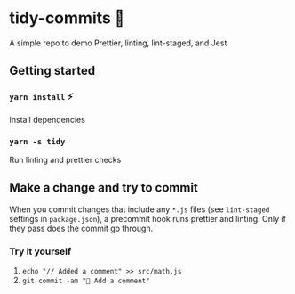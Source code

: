# tidy-commits 👔

A simple repo to demo Prettier, linting, lint-staged, and Jest

## Getting started

### `yarn install` ⚡️
Install dependencies

### `yarn -s tidy`
Run linting and prettier checks

## Make a change and try to commit
When you commit changes that include any `*.js` files (see `lint-staged` settings in `package.json`), a precommit hook runs prettier and linting. Only if they pass does the commit go through.

### Try it yourself
1. `echo "// Added a comment" >> src/math.js`
2. `git commit -am "📝 Add a comment"`
